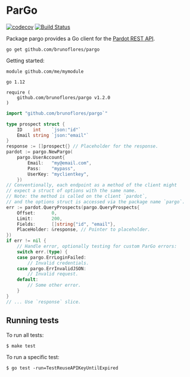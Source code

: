 # ParGo

[![codecov](https://codecov.io/gh/brunoflores/pargo/branch/master/graph/badge.svg)](https://codecov.io/gh/brunoflores/pargo)
[![Build Status](https://travis-ci.org/brunoflores/pargo.svg?branch=master)](https://travis-ci.com/github/brunoflores/pargo)

Package pargo provides a Go client for the [Pardot REST API](http://developer.pardot.com).

`go get github.com/brunoflores/pargo`

Getting started:

```
module github.com/me/mymodule

go 1.12

require (
    github.com/brunoflores/pargo v1.2.0
)
```

```go
import "github.com/brunoflores/pargo`"

type prospect struct {
    ID    int    `json:"id"`
    Email string `json:"email"`
}
response := []prospect{} // Placeholder for the response.
pardot := pargo.NewPargo(
    pargo.UserAccount{
        Email:   "my@email.com",
        Pass:    "mypass",
        UserKey: "myclientkey",
    })
// Conventionally, each endpoint as a method of the client might
// expect a struct of options with the same name.
// Note: the method is called on the client `pardot`,
// and the options struct is accessed via the package name `pargo`.
err := pardot.QueryProspects(pargo.QueryProspects{
    Offset:      0,
    Limit:       200,
    Fields:      []string{"id", "email"},
    PlaceHolder: &response, // Pointer to placeholder.
})
if err != nil {
    // Handle error, optionally testing for custom ParGo errors:
    switch err.(type) {
    case pargo.ErrLoginFailed:
        // Invalid credentials.
    case pargo.ErrInvalidJSON:
        // Invalid request.
    default:
        // Some other error.
    }
}
// ... Use `response` slice.
```

## Running tests

To run all tests:

```
$ make test
```

To run a specific test:

```
$ go test -run=TestReuseAPIKeyUntilExpired
```
